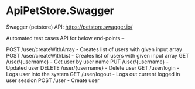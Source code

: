 # ApiPetStore.Swagger
  Swagger (petstore) API: https://petstore.swagger.io/

 Automated test cases API for below end-points –

POST /user​/createWithArray - Creates list of users with given input array
POST /user​/createWithList - Creates list of users with given input array
GET /user​/{username} - Get user by user name
PUT /user​/{username} - Updated user
DELETE /user​/{username} - Delete user
GET /user​/login - Logs user into the system
​GET /user​/logout - Logs out current logged in user session
​POST /user - Create user
